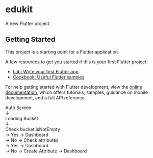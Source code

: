 # edukit

A new Flutter project.

## Getting Started

This project is a starting point for a Flutter application.

A few resources to get you started if this is your first Flutter project:

- [Lab: Write your first Flutter app](https://docs.flutter.dev/get-started/codelab)
- [Cookbook: Useful Flutter samples](https://docs.flutter.dev/cookbook)

For help getting started with Flutter development, view the
[online documentation](https://docs.flutter.dev/), which offers tutorials,
samples, guidance on mobile development, and a full API reference.

Auth Screen  
    ↓  
Loading Bucket  
    ↓  
Check bucket.isNotEmpty  
    → Yes → Dashboard  
    → No → Check attributes  
        → Yes → Dashboard  
        → No → Create Attribute → Dashboard  



